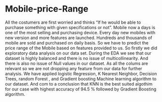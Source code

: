 # Mobile-price-Range
All the costumers are first worried and thinks “If he would be able to purchase something with given specifications or not”. Mobile now a days is one of the most selling and purchasing device. Every day new mobiles with new version and more features are launched. Hundreds and thousands of mobile are sold and purchased on daily basis. So we have to predict the price range of the Mobile based on features provided to us. So firstly we did exploratory data analysis on our data set. During the EDA we see that our dataset is highly balanced and there is no issue of multicollinearity. And there is also no issue of Null values  in our dataset. As all the colums are relevant so we are not dropping any feature from our data for further analysis. 
We have applied logistic Regression, K Nearest Neighbor, Decision Trees, random Forest , and Gradient boosting Machine learning algorithm to our dataset. And com to a conclusion that KNN is the best suited algothim for our case with highest accuracy of 94.5 % followed by Gradient Boosting algorithm.
